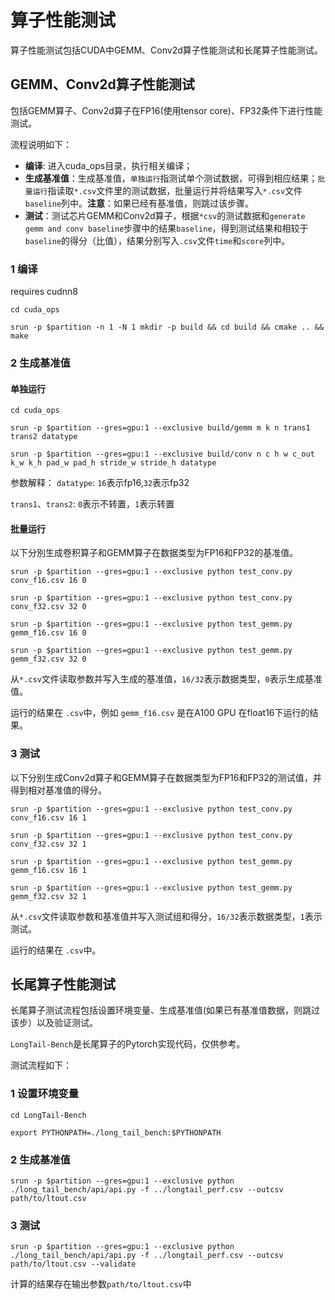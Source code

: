
# 算子性能测试
算子性能测试包括CUDA中GEMM、Conv2d算子性能测试和长尾算子性能测试。
## GEMM、Conv2d算子性能测试
包括GEMM算子、Conv2d算子在FP16(使用tensor core)、FP32条件下进行性能测试。

流程说明如下：

  * **编译**: 进入cuda_ops目录，执行相关编译；
  * **生成基准值**：生成基准值，`单独运行`指测试单个测试数据，可得到相应结果；`批量运行`指读取`*.csv`文件里的测试数据，批量运行并将结果写入`*.csv`文件`baseline`列中。**注意**：如果已经有基准值，则跳过该步骤。
  * **测试**：测试芯片GEMM和Conv2d算子，根据`*csv`的测试数据和`generate gemm and conv baseline`步骤中的结果`baseline`，得到测试结果和相较于`baseline`的得分（比值），结果分别写入`.csv`文件`time`和`score`列中。

### 1 编译

requires cudnn8
```
cd cuda_ops

srun -p $partition -n 1 -N 1 mkdir -p build && cd build && cmake .. && make

```
### 2 生成基准值
#### 单独运行
```
cd cuda_ops

srun -p $partition --gres=gpu:1 --exclusive build/gemm m k n trans1 trans2 datatype

srun -p $partition --gres=gpu:1 --exclusive build/conv n c h w c_out k_w k_h pad_w pad_h stride_w stride_h datatype

```

参数解释：
`datatype`: `16`表示fp16,`32`表示fp32

`trans1`、`trans2`: `0`表示不转置，`1`表示转置
#### 批量运行

以下分別生成卷积算子和GEMM算子在数据类型为FP16和FP32的基准值。
```
srun -p $partition --gres=gpu:1 --exclusive python test_conv.py conv_f16.csv 16 0

srun -p $partition --gres=gpu:1 --exclusive python test_conv.py conv_f32.csv 32 0

srun -p $partition --gres=gpu:1 --exclusive python test_gemm.py gemm_f16.csv 16 0

srun -p $partition --gres=gpu:1 --exclusive python test_gemm.py gemm_f32.csv 32 0
```
从`*.csv`文件读取参数并写入生成的基准值，`16/32`表示数据类型，`0`表示生成基准值。

运行的结果在 `.csv`中，例如 `gemm_f16.csv` 是在A100 GPU 在float16下运行的结果。

### 3 测试
以下分别生成Conv2d算子和GEMM算子在数据类型为FP16和FP32的测试值，并得到相对基准值的得分。
```
srun -p $partition --gres=gpu:1 --exclusive python test_conv.py conv_f16.csv 16 1

srun -p $partition --gres=gpu:1 --exclusive python test_conv.py conv_f32.csv 32 1

srun -p $partition --gres=gpu:1 --exclusive python test_gemm.py gemm_f16.csv 16 1

srun -p $partition --gres=gpu:1 --exclusive python test_gemm.py gemm_f32.csv 32 1
```
从`*.csv`文件读取参数和基准值并写入测试组和得分，`16/32`表示数据类型，`1`表示测试。

运行的结果在 `.csv`中。

## 长尾算子性能测试

长尾算子测试流程包括设置环境变量、生成基准值(如果已有基准值数据，则跳过该步）以及验证测试。

`LongTail-Bench`是长尾算子的Pytorch实现代码，仅供参考。

测试流程如下：

### 1 设置环境变量
```
cd LongTail-Bench

export PYTHONPATH=./long_tail_bench:$PYTHONPATH
```
### 2 生成基准值
```
srun -p $partition --gres=gpu:1 --exclusive python ./long_tail_bench/api/api.py -f ../longtail_perf.csv --outcsv path/to/ltout.csv
```
### 3 测试
```
srun -p $partition --gres=gpu:1 --exclusive python ./long_tail_bench/api/api.py -f ../longtail_perf.csv --outcsv path/to/ltout.csv --validate
```
计算的结果存在输出参数`path/to/ltout.csv`中

